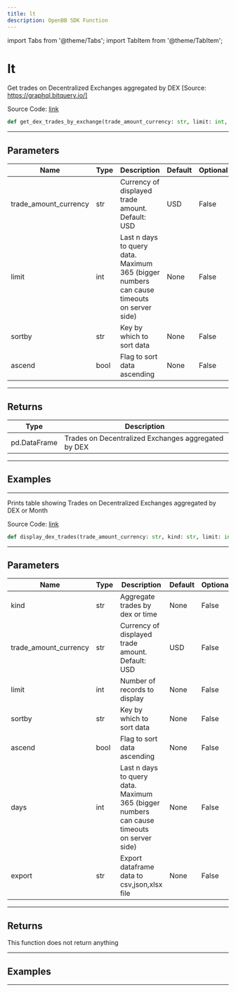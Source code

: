 ```yaml
---
title: lt
description: OpenBB SDK Function
---
```


import Tabs from '@theme/Tabs';
import TabItem from '@theme/TabItem';

# lt

<Tabs>
<TabItem value="model" label="Model" default>

Get trades on Decentralized Exchanges aggregated by DEX [Source: https://graphql.bitquery.io/]

Source Code: [link](https://github.com/OpenBB-finance/OpenBBTerminal/tree/main/openbb_terminal/cryptocurrency/onchain/bitquery_model.py#L266)

```python
def get_dex_trades_by_exchange(trade_amount_currency: str, limit: int, sortby: str, ascend: bool) -> DataFrame
```
---

## Parameters

| Name | Type | Description | Default | Optional |
| ---- | ---- | ----------- | ------- | -------- |
| trade_amount_currency | str | Currency of displayed trade amount. Default: USD | USD | False |
| limit | int | Last n days to query data. Maximum 365 (bigger numbers can cause timeouts<br/>on server side) | None | False |
| sortby | str | Key by which to sort data | None | False |
| ascend | bool | Flag to sort data ascending | None | False |

---

## Returns

| Type | Description |
| ---- | ----------- |
| pd.DataFrame | Trades on Decentralized Exchanges aggregated by DEX |

---

## Examples

---



</TabItem>
<TabItem value="view" label="View">

Prints table showing Trades on Decentralized Exchanges aggregated by DEX or Month

Source Code: [link](https://github.com/OpenBB-finance/OpenBBTerminal/tree/main/openbb_terminal/cryptocurrency/onchain/bitquery_view.py#L22)

```python
def display_dex_trades(trade_amount_currency: str, kind: str, limit: int, days: int, sortby: str, ascend: bool, export: str) -> None
```
---

## Parameters

| Name | Type | Description | Default | Optional |
| ---- | ---- | ----------- | ------- | -------- |
| kind | str | Aggregate trades by dex or time | None | False |
| trade_amount_currency | str | Currency of displayed trade amount. Default: USD | USD | False |
| limit | int | Number of records to display | None | False |
| sortby | str | Key by which to sort data | None | False |
| ascend | bool | Flag to sort data ascending | None | False |
| days | int | Last n days to query data. Maximum 365 (bigger numbers can cause timeouts<br/>on server side) | None | False |
| export | str | Export dataframe data to csv,json,xlsx file | None | False |

---

## Returns

This function does not return anything

---

## Examples

---



</TabItem>
</Tabs>